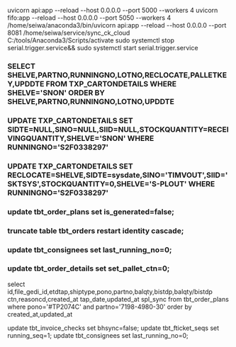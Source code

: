 uvicorn api:app --reload --host 0.0.0.0 --port 5000 --workers 4
uvicorn fifo:app --reload --host 0.0.0.0 --port 5050 --workers 4
/home/seiwa/anaconda3/bin/uvicorn api:app --reload --host 0.0.0.0 --port 8081
/home/seiwa/service/sync_ck_cloud
C:/tools/Anaconda3/Scripts/activate
sudo systemctl stop serial.trigger.service&& sudo systemctl start serial.trigger.service

### SELECT SHELVE,PARTNO,RUNNINGNO,LOTNO,RECLOCATE,PALLETKEY,UPDDTE FROM TXP_CARTONDETAILS WHERE SHELVE='SNON' ORDER BY SHELVE,PARTNO,RUNNINGNO,LOTNO,UPDDTE
### UPDATE TXP_CARTONDETAILS SET SIDTE=NULL,SINO=NULL,SIID=NULL,STOCKQUANTITY=RECEIVINGQUANTITY,SHELVE='SNON'  WHERE RUNNINGNO='S2F0338297'
### UPDATE TXP_CARTONDETAILS SET RECLOCATE=SHELVE,SIDTE=sysdate,SINO='TIMVOUT',SIID='SKTSYS',STOCKQUANTITY=0,SHELVE='S-PLOUT'  WHERE RUNNINGNO='S2F0338297'

### update tbt_order_plans set is_generated=false;
### truncate table tbt_orders restart identity cascade;
### update tbt_consignees set last_running_no=0;
### update tbt_order_details set set_pallet_ctn=0;


select id,file_gedi_id,etdtap,shiptype,pono,partno,balqty,bistdp,balqty/bistdp ctn,reasoncd,created_at tap_date,updated_at spl_sync from tbt_order_plans where pono='#TP2074C' and partno='7198-4980-30' order by created_at,updated_at 

update tbt_invoice_checks set bhsync=false;
update tbt_fticket_seqs set running_seq=1;
update tbt_consignees set last_running_no=0;